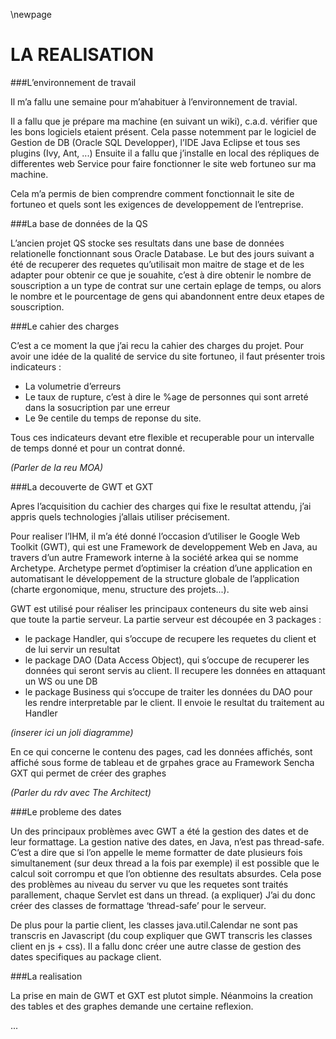 \newpage

LA REALISATION
=============

###L’environnement de travail

Il m’a fallu une semaine pour m’ahabituer à l’environnement de travial.

Il a fallu que je prépare ma machine (en suivant un wiki), c.a.d. vérifier que les bons logiciels etaient présent. 
Cela passe notemment par le logiciel de Gestion de DB (Oracle SQL Developper), l’IDE Java Eclipse et tous ses plugins (Ivy, Ant, ...)
Ensuite il a fallu que j’installe en local des répliques de differentes web Service pour faire fonctionner le site web fortuneo sur ma machine.

Cela m’a permis de bien comprendre comment fonctionnait le site de fortuneo et quels sont les exigences de developpement de l’entreprise.


###La base de données de la QS

L’ancien projet QS stocke ses resultats dans une base de données relationelle fonctionnant sous Oracle Database. Le but des jours suivant 
a été de recuperer des requetes qu’utilisait mon maitre de stage et de les adapter pour obtenir ce que je souahite, c’est à dire
obtenir le nombre de souscription a un type de contrat sur une certain eplage de temps, ou alors le nombre et le pourcentage de gens qui abandonnent
entre deux etapes de souscription.

###Le cahier des charges

C’est a ce moment la que j’ai recu la cahier des charges du projet. Pour avoir une idée de la qualité de service du site fortuneo, il faut présenter
trois indicateurs :
- La volumetrie d’erreurs
- Le taux de rupture, c’est à dire le %age de personnes qui sont arreté dans la sosucription par une erreur
- Le 9e centile du temps de reponse du site.

Tous ces indicateurs devant etre flexible et recuperable pour un intervalle de temps donné et pour un contrat donné.

*(Parler de la reu MOA)*

###La decouverte de GWT et GXT

Apres l’acquisition du cachier des charges qui fixe le resultat attendu, j’ai appris quels technologies j’allais utiliser précisement.

Pour realiser l’IHM, il m’a été donné l’occasion d’utiliser le Google Web Toolkit (GWT), qui est une Framework de developpement Web en Java, au travers d’un autre Framework 
interne à la société arkea qui se nomme Archetype. Archetype permet d’optimiser la création d’une application en automatisant 
le développement de la structure globale de l’application (charte ergonomique, menu, structure des projets...).

GWT est utilisé pour réaliser les principaux conteneurs du site web ainsi que toute la partie serveur. 
La partie serveur est découpée en 3 packages :
- le package Handler, qui s’occupe de recupere les requetes du client et de lui servir un resultat
- le package DAO (Data Access Object), qui s’occupe de recuperer les données qui seront servis au client. Il recupere les données en attaquant un WS ou une DB
- le package Business qui s’occupe de traiter les données du DAO pour les rendre interpretable par le client. Il envoie le resultat du traitement au Handler

*(inserer ici un joli diagramme)*

En ce qui concerne le contenu des pages, cad les données affichés, sont affiché sous forme de tableau et de grpahes grace au Framework Sencha GXT qui permet 
de créer des graphes

*(Parler du rdv avec The Architect)*

###Le probleme des dates

Un des principaux problèmes avec GWT a été la gestion des dates et de leur formattage. La gestion native des dates, en Java, n’est pas thread-safe. C’est a dire que si l’on
appelle le meme formatter de date plusieurs fois simultanement (sur deux thread a la fois par exemple) il est possible que le calcul soit corrompu et que l’on obtienne
des resultats absurdes. Cela pose des problèmes au niveau du server vu que les requetes sont traités parallement, chaque Servlet est dans un thread. (a expliquer)
J’ai du donc créer des classes de formattage ‘thread-safe’ pour le serveur.

De plus pour la partie client, les classes java.util.Calendar ne sont pas transcris en Javascript (du coup expliquer que GWT transcris les classes client en js + css).
Il a fallu donc créer une autre classe de gestion des dates specifiques au package client.

###La realisation

La prise en main de GWT et GXT est plutot simple. Néanmoins la creation des tables et des graphes demande une certaine reflexion.

...



